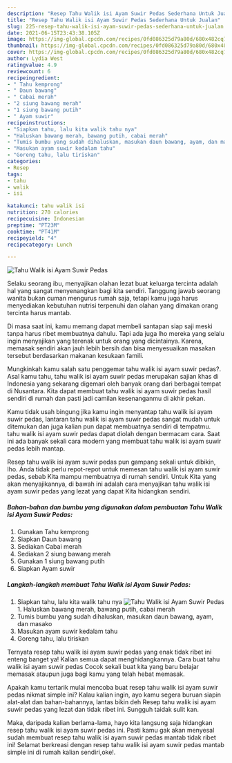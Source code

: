 ```yaml
---
description: "Resep Tahu Walik isi Ayam Suwir Pedas Sederhana Untuk Jualan"
title: "Resep Tahu Walik isi Ayam Suwir Pedas Sederhana Untuk Jualan"
slug: 225-resep-tahu-walik-isi-ayam-suwir-pedas-sederhana-untuk-jualan
date: 2021-06-15T23:43:38.105Z
image: https://img-global.cpcdn.com/recipes/0fd086325d79a80d/680x482cq70/tahu-walik-isi-ayam-suwir-pedas-foto-resep-utama.jpg
thumbnail: https://img-global.cpcdn.com/recipes/0fd086325d79a80d/680x482cq70/tahu-walik-isi-ayam-suwir-pedas-foto-resep-utama.jpg
cover: https://img-global.cpcdn.com/recipes/0fd086325d79a80d/680x482cq70/tahu-walik-isi-ayam-suwir-pedas-foto-resep-utama.jpg
author: Lydia West
ratingvalue: 4.9
reviewcount: 6
recipeingredient:
- " Tahu kemprong"
- " Daun bawang"
- " Cabai merah"
- "2 siung bawang merah"
- "1 siung bawang putih"
- " Ayam suwir"
recipeinstructions:
- "Siapkan tahu, lalu kita walik tahu nya"
- "Haluskan bawang merah, bawang putih, cabai merah"
- "Tumis bumbu yang sudah dihaluskan, masukan daun bawang, ayam, dan masako"
- "Masukan ayam suwir kedalam tahu"
- "Goreng tahu, lalu tiriskan"
categories:
- Resep
tags:
- tahu
- walik
- isi

katakunci: tahu walik isi 
nutrition: 270 calories
recipecuisine: Indonesian
preptime: "PT23M"
cooktime: "PT41M"
recipeyield: "4"
recipecategory: Lunch

---
```



![Tahu Walik isi Ayam Suwir Pedas](https://img-global.cpcdn.com/recipes/0fd086325d79a80d/680x482cq70/tahu-walik-isi-ayam-suwir-pedas-foto-resep-utama.jpg)

Selaku seorang ibu, menyajikan olahan lezat buat keluarga tercinta adalah hal yang sangat menyenangkan bagi kita sendiri. Tanggung jawab seorang  wanita bukan cuman mengurus rumah saja, tetapi kamu juga harus menyediakan kebutuhan nutrisi terpenuhi dan olahan yang dimakan orang tercinta harus mantab.

Di masa  saat ini, kamu memang dapat membeli santapan siap saji meski tanpa harus ribet membuatnya dahulu. Tapi ada juga lho mereka yang selalu ingin menyajikan yang terenak untuk orang yang dicintainya. Karena, memasak sendiri akan jauh lebih bersih dan bisa menyesuaikan masakan tersebut berdasarkan makanan kesukaan famili. 



Mungkinkah kamu salah satu penggemar tahu walik isi ayam suwir pedas?. Asal kamu tahu, tahu walik isi ayam suwir pedas merupakan sajian khas di Indonesia yang sekarang digemari oleh banyak orang dari berbagai tempat di Nusantara. Kita dapat membuat tahu walik isi ayam suwir pedas hasil sendiri di rumah dan pasti jadi camilan kesenanganmu di akhir pekan.

Kamu tidak usah bingung jika kamu ingin menyantap tahu walik isi ayam suwir pedas, lantaran tahu walik isi ayam suwir pedas sangat mudah untuk ditemukan dan juga kalian pun dapat membuatnya sendiri di tempatmu. tahu walik isi ayam suwir pedas dapat diolah dengan bermacam cara. Saat ini ada banyak sekali cara modern yang membuat tahu walik isi ayam suwir pedas lebih mantap.

Resep tahu walik isi ayam suwir pedas pun gampang sekali untuk dibikin, lho. Anda tidak perlu repot-repot untuk memesan tahu walik isi ayam suwir pedas, sebab Kita mampu membuatnya di rumah sendiri. Untuk Kita yang akan menyajikannya, di bawah ini adalah cara menyajikan tahu walik isi ayam suwir pedas yang lezat yang dapat Kita hidangkan sendiri.

<!--inarticleads1-->

##### Bahan-bahan dan bumbu yang digunakan dalam pembuatan Tahu Walik isi Ayam Suwir Pedas:

1. Gunakan  Tahu kemprong
1. Siapkan  Daun bawang
1. Sediakan  Cabai merah
1. Sediakan 2 siung bawang merah
1. Gunakan 1 siung bawang putih
1. Siapkan  Ayam suwir




<!--inarticleads2-->

##### Langkah-langkah membuat Tahu Walik isi Ayam Suwir Pedas:

1. Siapkan tahu, lalu kita walik tahu nya
<img src="https://img-global.cpcdn.com/steps/af27c3ac5bba79d8/160x128cq70/tahu-walik-isi-ayam-suwir-pedas-langkah-memasak-1-foto.jpg" alt="Tahu Walik isi Ayam Suwir Pedas">1. Haluskan bawang merah, bawang putih, cabai merah
1. Tumis bumbu yang sudah dihaluskan, masukan daun bawang, ayam, dan masako
1. Masukan ayam suwir kedalam tahu
1. Goreng tahu, lalu tiriskan




Ternyata resep tahu walik isi ayam suwir pedas yang enak tidak ribet ini enteng banget ya! Kalian semua dapat menghidangkannya. Cara buat tahu walik isi ayam suwir pedas Cocok sekali buat kita yang baru belajar memasak ataupun juga bagi kamu yang telah hebat memasak.

Apakah kamu tertarik mulai mencoba buat resep tahu walik isi ayam suwir pedas nikmat simple ini? Kalau kalian ingin, ayo kamu segera buruan siapin alat-alat dan bahan-bahannya, lantas bikin deh Resep tahu walik isi ayam suwir pedas yang lezat dan tidak ribet ini. Sungguh taidak sulit kan. 

Maka, daripada kalian berlama-lama, hayo kita langsung saja hidangkan resep tahu walik isi ayam suwir pedas ini. Pasti kamu gak akan menyesal sudah membuat resep tahu walik isi ayam suwir pedas mantab tidak ribet ini! Selamat berkreasi dengan resep tahu walik isi ayam suwir pedas mantab simple ini di rumah kalian sendiri,oke!.

